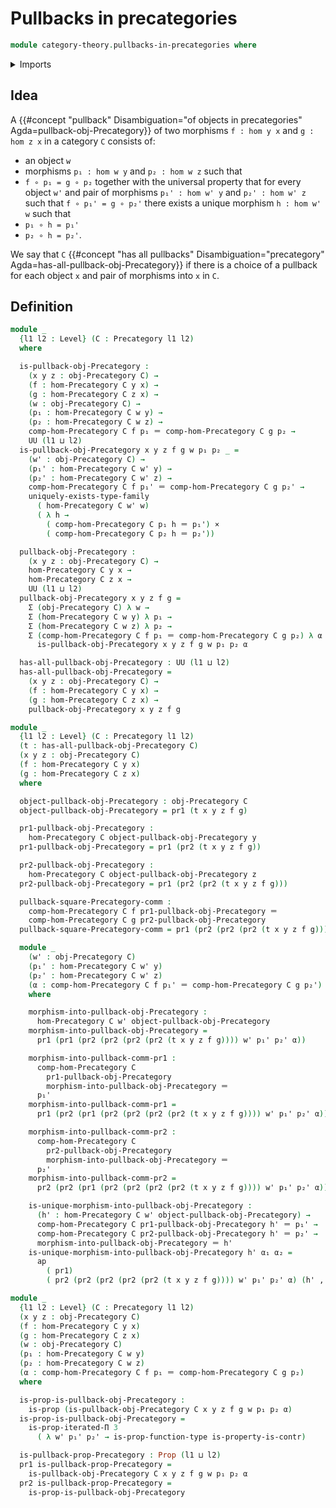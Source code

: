 # Pullbacks in precategories

```agda
module category-theory.pullbacks-in-precategories where
```

<details><summary>Imports</summary>

```agda
open import category-theory.precategories

open import foundation.action-on-identifications-functions
open import foundation.cartesian-product-types
open import foundation.contractible-types
open import foundation.dependent-pair-types
open import foundation.identity-types
open import foundation.iterated-dependent-product-types
open import foundation.propositions
open import foundation.unique-existence
open import foundation.universe-levels
```

</details>

## Idea

A
{{#concept "pullback" Disambiguation="of objects in precategories" Agda=pullback-obj-Precategory}}
of two morphisms `f : hom y x` and `g : hom z x` in a category `C` consists of:

- an object `w`
- morphisms `p₁ : hom w y` and `p₂ : hom w z` such that
- `f ∘ p₁ = g ∘ p₂` together with the universal property that for every object
  `w'` and pair of morphisms `p₁' : hom w' y` and `p₂' : hom w' z` such that
  `f ∘ p₁' = g ∘ p₂'` there exists a unique morphism `h : hom w' w` such that
- `p₁ ∘ h = p₁'`
- `p₂ ∘ h = p₂'`.

We say that `C`
{{#concept "has all pullbacks" Disambiguation="precategory" Agda=has-all-pullback-obj-Precategory}}
if there is a choice of a pullback for each object `x` and pair of morphisms
into `x` in `C`.

## Definition

```agda
module _
  {l1 l2 : Level} (C : Precategory l1 l2)
  where

  is-pullback-obj-Precategory :
    (x y z : obj-Precategory C) →
    (f : hom-Precategory C y x) →
    (g : hom-Precategory C z x) →
    (w : obj-Precategory C) →
    (p₁ : hom-Precategory C w y) →
    (p₂ : hom-Precategory C w z) →
    comp-hom-Precategory C f p₁ ＝ comp-hom-Precategory C g p₂ →
    UU (l1 ⊔ l2)
  is-pullback-obj-Precategory x y z f g w p₁ p₂ _ =
    (w' : obj-Precategory C) →
    (p₁' : hom-Precategory C w' y) →
    (p₂' : hom-Precategory C w' z) →
    comp-hom-Precategory C f p₁' ＝ comp-hom-Precategory C g p₂' →
    uniquely-exists-type-family
      ( hom-Precategory C w' w)
      ( λ h →
        ( comp-hom-Precategory C p₁ h ＝ p₁') ×
        ( comp-hom-Precategory C p₂ h ＝ p₂'))

  pullback-obj-Precategory :
    (x y z : obj-Precategory C) →
    hom-Precategory C y x →
    hom-Precategory C z x →
    UU (l1 ⊔ l2)
  pullback-obj-Precategory x y z f g =
    Σ (obj-Precategory C) λ w →
    Σ (hom-Precategory C w y) λ p₁ →
    Σ (hom-Precategory C w z) λ p₂ →
    Σ (comp-hom-Precategory C f p₁ ＝ comp-hom-Precategory C g p₂) λ α →
      is-pullback-obj-Precategory x y z f g w p₁ p₂ α

  has-all-pullback-obj-Precategory : UU (l1 ⊔ l2)
  has-all-pullback-obj-Precategory =
    (x y z : obj-Precategory C) →
    (f : hom-Precategory C y x) →
    (g : hom-Precategory C z x) →
    pullback-obj-Precategory x y z f g

module _
  {l1 l2 : Level} (C : Precategory l1 l2)
  (t : has-all-pullback-obj-Precategory C)
  (x y z : obj-Precategory C)
  (f : hom-Precategory C y x)
  (g : hom-Precategory C z x)
  where

  object-pullback-obj-Precategory : obj-Precategory C
  object-pullback-obj-Precategory = pr1 (t x y z f g)

  pr1-pullback-obj-Precategory :
    hom-Precategory C object-pullback-obj-Precategory y
  pr1-pullback-obj-Precategory = pr1 (pr2 (t x y z f g))

  pr2-pullback-obj-Precategory :
    hom-Precategory C object-pullback-obj-Precategory z
  pr2-pullback-obj-Precategory = pr1 (pr2 (pr2 (t x y z f g)))

  pullback-square-Precategory-comm :
    comp-hom-Precategory C f pr1-pullback-obj-Precategory ＝
    comp-hom-Precategory C g pr2-pullback-obj-Precategory
  pullback-square-Precategory-comm = pr1 (pr2 (pr2 (pr2 (t x y z f g))))

  module _
    (w' : obj-Precategory C)
    (p₁' : hom-Precategory C w' y)
    (p₂' : hom-Precategory C w' z)
    (α : comp-hom-Precategory C f p₁' ＝ comp-hom-Precategory C g p₂')
    where

    morphism-into-pullback-obj-Precategory :
      hom-Precategory C w' object-pullback-obj-Precategory
    morphism-into-pullback-obj-Precategory =
      pr1 (pr1 (pr2 (pr2 (pr2 (pr2 (t x y z f g)))) w' p₁' p₂' α))

    morphism-into-pullback-comm-pr1 :
      comp-hom-Precategory C
        pr1-pullback-obj-Precategory
        morphism-into-pullback-obj-Precategory ＝
      p₁'
    morphism-into-pullback-comm-pr1 =
      pr1 (pr2 (pr1 (pr2 (pr2 (pr2 (pr2 (t x y z f g)))) w' p₁' p₂' α)))

    morphism-into-pullback-comm-pr2 :
      comp-hom-Precategory C
        pr2-pullback-obj-Precategory
        morphism-into-pullback-obj-Precategory ＝
      p₂'
    morphism-into-pullback-comm-pr2 =
      pr2 (pr2 (pr1 (pr2 (pr2 (pr2 (pr2 (t x y z f g)))) w' p₁' p₂' α)))

    is-unique-morphism-into-pullback-obj-Precategory :
      (h' : hom-Precategory C w' object-pullback-obj-Precategory) →
      comp-hom-Precategory C pr1-pullback-obj-Precategory h' ＝ p₁' →
      comp-hom-Precategory C pr2-pullback-obj-Precategory h' ＝ p₂' →
      morphism-into-pullback-obj-Precategory ＝ h'
    is-unique-morphism-into-pullback-obj-Precategory h' α₁ α₂ =
      ap
        ( pr1)
        ( pr2 (pr2 (pr2 (pr2 (pr2 (t x y z f g)))) w' p₁' p₂' α) (h' , α₁ , α₂))

module _
  {l1 l2 : Level} (C : Precategory l1 l2)
  (x y z : obj-Precategory C)
  (f : hom-Precategory C y x)
  (g : hom-Precategory C z x)
  (w : obj-Precategory C)
  (p₁ : hom-Precategory C w y)
  (p₂ : hom-Precategory C w z)
  (α : comp-hom-Precategory C f p₁ ＝ comp-hom-Precategory C g p₂)
  where

  is-prop-is-pullback-obj-Precategory :
    is-prop (is-pullback-obj-Precategory C x y z f g w p₁ p₂ α)
  is-prop-is-pullback-obj-Precategory =
    is-prop-iterated-Π 3
      ( λ w' p₁' p₂' → is-prop-function-type is-property-is-contr)

  is-pullback-prop-Precategory : Prop (l1 ⊔ l2)
  pr1 is-pullback-prop-Precategory =
    is-pullback-obj-Precategory C x y z f g w p₁ p₂ α
  pr2 is-pullback-prop-Precategory =
    is-prop-is-pullback-obj-Precategory
```
